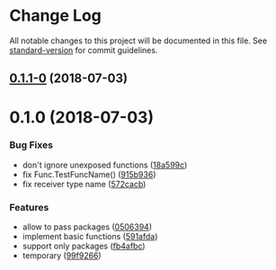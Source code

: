 # Change Log

All notable changes to this project will be documented in this file. See [standard-version](https://github.com/conventional-changelog/standard-version) for commit guidelines.

<a name="0.1.1-0"></a>
## [0.1.1-0](https://github.com/suzuki-shunsuke/gria/compare/v0.1.0...v0.1.1-0) (2018-07-03)



<a name="0.1.0"></a>
# 0.1.0 (2018-07-03)


### Bug Fixes

* don't ignore unexposed functions ([18a599c](https://github.com/suzuki-shunsuke/gria/commit/18a599c))
* fix Func.TestFuncName() ([915b936](https://github.com/suzuki-shunsuke/gria/commit/915b936))
* fix receiver type name ([572cacb](https://github.com/suzuki-shunsuke/gria/commit/572cacb))


### Features

* allow to pass packages ([0506394](https://github.com/suzuki-shunsuke/gria/commit/0506394))
* implement basic functions ([591afda](https://github.com/suzuki-shunsuke/gria/commit/591afda))
* support only packages ([fb4afbc](https://github.com/suzuki-shunsuke/gria/commit/fb4afbc))
* temporary ([99f9266](https://github.com/suzuki-shunsuke/gria/commit/99f9266))
